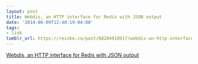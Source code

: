 ```yaml
---
layout: post
title: Webdis, an HTTP interface for Redis with JSON output
date: '2014-06-09T12:40:19-04:00'
tags:
- link
tumblr_url: https://reinke.co/post/88284918917/webdis-an-http-interface-for-redis-with-json
---
```

[Webdis, an HTTP interface for Redis with JSON output](http://webd.is)  
